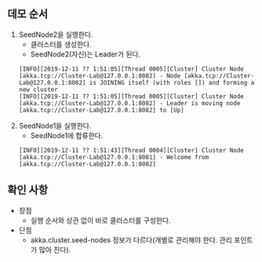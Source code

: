 ## 데모 순서

1. SeedNode2을 실행한다.
   - 클러스터를 생성한다.
   - SeedNode2(자신)는 Leader가 된다.
   ```
   [INFO][2019-12-11 ?? 1:51:05][Thread 0005][Cluster] Cluster Node [akka.tcp://Cluster-Lab@127.0.0.1:8082] - Node [akka.tcp://Cluster-Lab@127.0.0.1:8082] is JOINING itself (with roles []) and forming a new cluster
   [INFO][2019-12-11 ?? 1:51:05][Thread 0005][Cluster] Cluster Node [akka.tcp://Cluster-Lab@127.0.0.1:8082] - Leader is moving node [akka.tcp://Cluster-Lab@127.0.0.1:8082] to [Up]
   ```
1. SeedNode1을 실행한다.
   - SeedNode1에 합류한다.
   ```
   [INFO][2019-12-11 ?? 1:51:43][Thread 0004][Cluster] Cluster Node [akka.tcp://Cluster-Lab@127.0.0.1:8081] - Welcome from [akka.tcp://Cluster-Lab@127.0.0.1:8082]
   ```

## 확인 사항
- 장점
  - 실행 순서와 상관 없이 바로 클러스터를 구성한다.
- 단점
  - akka.cluster.seed-nodes 정보가 다르다(개별로 관리해야 한다. 관리 포인트가 많아 진다).
